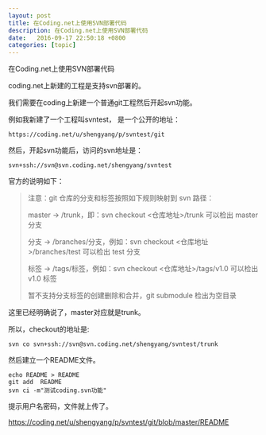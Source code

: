 ```yaml
---
layout: post
title: 在Coding.net上使用SVN部署代码
description: 在Coding.net上使用SVN部署代码
date:   2016-09-17 22:50:18 +0800 
categories: [topic]
---
```

在Coding.net上使用SVN部署代码

coding.net上新建的工程是支持svn部署的。

我们需要在coding上新建一个普通git工程然后开起svn功能。

例如我新建了一个工程叫svntest， 是一个公开的地址：
```shell
https://coding.net/u/shengyang/p/svntest/git
```

然后，开起svn功能后，访问的svn地址是：
```shell
svn+ssh://svn@svn.coding.net/shengyang/svntest
```
官方的说明如下：

<blockquote>
注意：git 仓库的分支和标签按照如下规则映射到 svn 路径：

master -> /trunk，即：svn checkout <仓库地址>/trunk 可以检出 master 分支

分支 -> /branches/分支，例如：svn checkout <仓库地址>/branches/test 可以检出 test 分支

标签 -> /tags/标签，例如：svn checkout <仓库地址>/tags/v1.0 可以检出 v1.0 标签

暂不支持分支标签的创建删除和合并，git submodule 检出为空目录
</blockquote> 

这里已经明确说了，master对应就是trunk。

所以，checkout的地址是:

```shell
svn co svn+ssh://svn@svn.coding.net/shengyang/svntest/trunk
```

然后建立一个README文件。

```shell
echo README > README
git add  README
svn ci -m"测试coding.svn功能"
```

提示用户名密码，文件就上传了。

<a href="https://coding.net/u/shengyang/p/svntest/git/blob/master/README" target="_blank">https://coding.net/u/shengyang/p/svntest/git/blob/master/README</a>